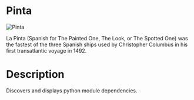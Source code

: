 # Pinta

![Pinta](https://m.media-amazon.com/images/I/51-Mw9LCK-L._AC_SX466_.jpg)

La Pinta (Spanish for The Painted One, The Look, or The Spotted One) was the fastest of the three Spanish ships used by Christopher Columbus in his first transatlantic voyage in 1492. 

# Description
Discovers and displays python module dependencies.


